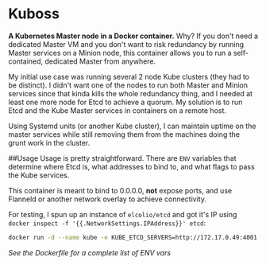 # Kuboss
**A Kubernetes Master node in a Docker container.**  Why?  If you don't need a dedicated Master VM and you don't want to risk redundancy by running Master services on a Minion node, this container allows you to run a self-contained, dedicated Master from anywhere.

My initial use case was running several 2 node Kube clusters (they had to be distinct).  I didn't want one of the nodes to run both Master and Minion services since that kinda kills the whole redundancy thing, and I needed at least one more node for Etcd to achieve a quorum.  My solution is to run Etcd and the Kube Master services in containers on a remote host.

Using Systemd units (or another Kube cluster), I can maintain uptime on the master services while still removing them from the machines doing the grunt work in the cluster.

##Usage
Usage is pretty straightforward.  There are `ENV` variables that determine where Etcd is, what addresses to bind to, and what flags to pass the Kube services.

This container is meant to bind to 0.0.0.0, **not** expose ports, and use Flanneld or another network overlay to achieve connectivity.

For testing, I spun up an instance of `elcolio/etcd` and got it's IP using `docker inspect -f '{{.NetworkSettings.IPAddress}}' etcd`:
```sh
docker run -d --name kube -e KUBE_ETCD_SERVERS=http://172.17.0.49:4001 elcolio/kuboss
```
*See the Dockerfile for a complete list of ENV vars*
